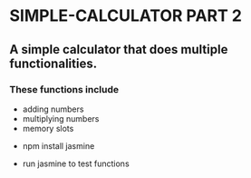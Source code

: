 # SIMPLE-CALCULATOR PART 2

## A simple calculator that does multiple functionalities.

### These functions include
- adding numbers
- multiplying numbers
- memory slots

* npm install jasmine
- run jasmine to test functions

